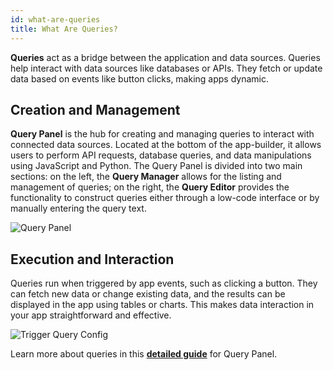 ```yaml
---
id: what-are-queries
title: What Are Queries?
---
```


**Queries** act as a bridge between the application and data sources. Queries help interact with data sources like databases or APIs. They fetch or update data based on events like button clicks, making apps dynamic.

<div style={{paddingTop:'24px', paddingBottom:'24px'}}>

## Creation and Management

**Query Panel** is the hub for creating and managing queries to interact with connected data sources. Located at the bottom of the app-builder, it allows users to perform API requests, database queries, and data manipulations using JavaScript and Python. The Query Panel is divided into two main sections: on the left, the **Query Manager** allows for the listing and management of queries; on the right, the **Query Editor** provides the functionality to construct queries either through a low-code interface or by manually entering the query text.


<div style={{textAlign: 'center'}}>
    <img style={{padding: '10px'}} className="screenshot-full" src="/img/tooljet-concepts/what-are-queries/query-panel.png" alt="Query Panel" />
</div>

</div>

<div style={{paddingTop:'24px', paddingBottom:'24px'}}>

## Execution and Interaction

Queries run when triggered by app events, such as clicking a button. They can fetch new data or change existing data, and the results can be displayed in the app using tables or charts. This makes data interaction in your app straightforward and effective.

<div style={{textAlign: 'center'}}>
    <img style={{padding: '10px'}} className="screenshot-full" src="/img/tooljet-concepts/what-are-queries/trigger-query.png" alt="Trigger Query Config" />
</div>

</div>

Learn more about queries in this **[detailed guide](/docs/app-builder/query-panel/)** for Query Panel. 









